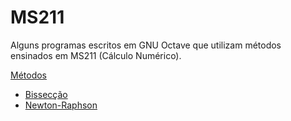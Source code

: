 # MS211
Alguns programas escritos em GNU Octave que utilizam métodos ensinados em MS211 (Cálculo Numérico).

<a href="Metodos">Métodos</a>

<ul>
  <li><a href="Metodos/bissecção.m">Bissecção</a>
  <li><a href="Metodos/newton_raphson.m">Newton-Raphson</a>
</ul>
